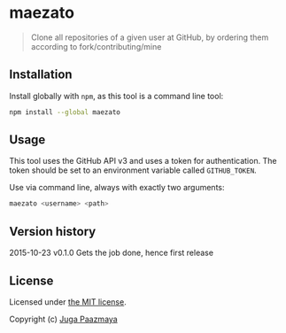 # maezato

> Clone all repositories of a given user at GitHub,
> by ordering them according to fork/contributing/mine

## Installation

Install globally with `npm`, as this tool is a command line tool:

```sh
npm install --global maezato
```

## Usage

This tool uses the GitHub API v3 and uses a token for authentication.
The token should be set to an environment variable called `GITHUB_TOKEN`.

Use via command line, always with exactly two arguments:

```sh
maezato <username> <path>
```

## Version history

2015-10-23    v0.1.0    Gets the job done, hence first release

## License

Licensed under [the MIT license](LICENSE).

Copyright (c) [Juga Paazmaya](http://paazmaya.fi)
